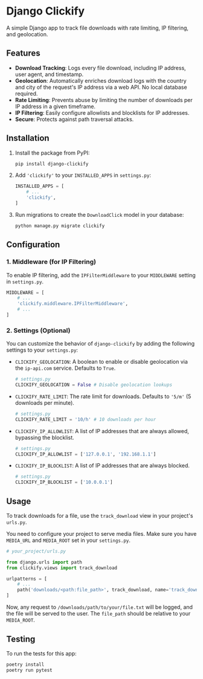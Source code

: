 # Django Clickify

A simple Django app to track file downloads with rate limiting, IP filtering, and geolocation.

## Features

*   **Download Tracking**: Logs every file download, including IP address, user agent, and timestamp.
*   **Geolocation**: Automatically enriches download logs with the country and city of the request's IP address via a web API. No local database required.
*   **Rate Limiting**: Prevents abuse by limiting the number of downloads per IP address in a given timeframe.
*   **IP Filtering**: Easily configure allowlists and blocklists for IP addresses.
*   **Secure**: Protects against path traversal attacks.

## Installation

1.  Install the package from PyPI:

    ```bash
    pip install django-clickify
    ```

2.  Add `'clickify'` to your `INSTALLED_APPS` in `settings.py`:

    ```python
    INSTALLED_APPS = [
        # ...
        'clickify',
    ]
    ```

3.  Run migrations to create the `DownloadClick` model in your database:

    ```bash
    python manage.py migrate clickify
    ```

## Configuration

### 1. Middleware (for IP Filtering)

To enable IP filtering, add the `IPFilterMiddleware` to your `MIDDLEWARE` setting in `settings.py`.

```python
MIDDLEWARE = [
    # ...
    'clickify.middleware.IPFilterMiddleware',
    # ...
]
```

### 2. Settings (Optional)

You can customize the behavior of `django-clickify` by adding the following settings to your `settings.py`:

*   `CLICKIFY_GEOLOCATION`: A boolean to enable or disable geolocation via the `ip-api.com` service. Defaults to `True`.

    ```python
    # settings.py
    CLICKIFY_GEOLOCATION = False # Disable geolocation lookups
    ```

*   `CLICKIFY_RATE_LIMIT`: The rate limit for downloads. Defaults to `'5/m'` (5 downloads per minute).

    ```python
    # settings.py
    CLICKIFY_RATE_LIMIT = '10/h' # 10 downloads per hour
    ```

*   `CLICKIFY_IP_ALLOWLIST`: A list of IP addresses that are always allowed, bypassing the blocklist.

    ```python
    # settings.py
    CLICKIFY_IP_ALLOWLIST = ['127.0.0.1', '192.168.1.1']
    ```

*   `CLICKIFY_IP_BLOCKLIST`: A list of IP addresses that are always blocked.

    ```python
    # settings.py
    CLICKIFY_IP_BLOCKLIST = ['10.0.0.1']
    ```

## Usage

To track downloads for a file, use the `track_download` view in your project's `urls.py`.

You need to configure your project to serve media files. Make sure you have `MEDIA_URL` and `MEDIA_ROOT` set in your `settings.py`.

```python
# your_project/urls.py

from django.urls import path
from clickify.views import track_download

urlpatterns = [
    # ...
    path('downloads/<path:file_path>', track_download, name='track_download'),
]
```

Now, any request to `/downloads/path/to/your/file.txt` will be logged, and the file will be served to the user. The `file_path` should be relative to your `MEDIA_ROOT`.

## Testing

To run the tests for this app:

```bash
poetry install
poetry run pytest
```